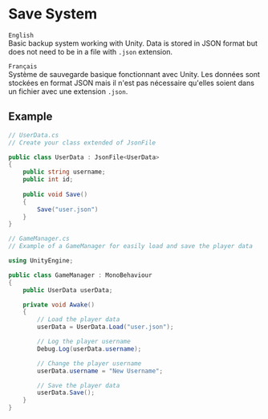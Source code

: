# **Save System**

`English`
<br>Basic backup system working with Unity. Data is stored in JSON format but does not need to be in a file with `.json` extension.

`Français`
<br>Système de sauvegarde basique fonctionnant avec Unity. Les données sont stockées en format JSON mais il n'est pas nécessaire qu'elles soient dans un fichier avec une extension `.json`.

## **Example**

```c#
// UserData.cs
// Create your class extended of JsonFile

public class UserData : JsonFile<UserData>
{
    public string username;
    public int id;
    
    public void Save()
    {
        Save("user.json")
    }
}
```

```c#
// GameManager.cs
// Example of a GameManager for easily load and save the player data

using UnityEngine;

public class GameManager : MonoBehaviour
{
    public UserData userData;

    private void Awake()
    {
        // Load the player data
        userData = UserData.Load("user.json");

        // Log the player username
        Debug.Log(userData.username);

        // Change the player username
        userData.username = "New Username";

        // Save the player data
        userData.Save();
    }
}
```
